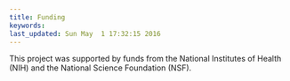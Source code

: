 ```yaml
---
title: Funding
keywords: 
last_updated: Sun May  1 17:32:15 2016
---
```


This project was supported by funds from the National Institutes of
Health (NIH) and the National Science Foundation (NSF).

